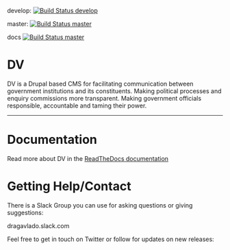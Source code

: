 
develop:
[![Build Status develop](https://travis-ci.org/dreamfony/dv.svg?branch=develop)](https://travis-ci.org/dreamfony/dv)

master:
[![Build Status master](https://travis-ci.org/dreamfony/dv.svg?branch=master)](https://travis-ci.org/dreamfony/dv)

docs
[![Build Status master](https://readthedocs.org/projects/dv/badge/?version=develop)](http://dv.readthedocs.io/en/develop/)


# DV


DV is a Drupal based CMS for facilitating communication between government institutions and its constituents.
Making political processes and enquiry commissions more transparent. 
Making government officials responsible, accountable and taming their power.


----------


Documentation
=============
Read more about DV in the [ReadTheDocs documentation](https://docs.trans.ink)


Getting Help/Contact
=================
There is a Slack Group you can use for asking questions or giving suggestions:

dragavlado.slack.com

Feel free to get in touch on Twitter or follow for updates on new releases:
